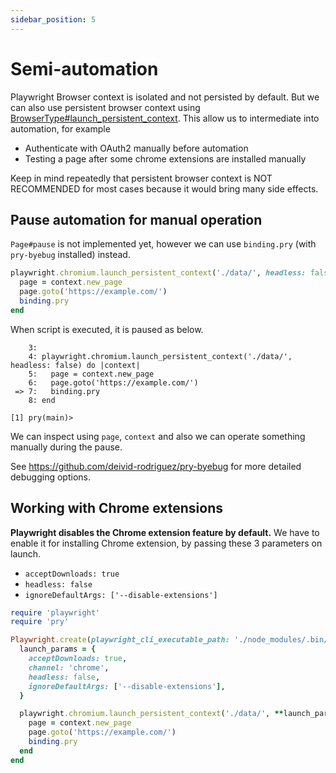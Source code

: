 ```yaml
---
sidebar_position: 5
---
```


# Semi-automation

Playwright Browser context is isolated and not persisted by default. But we can also use persistent browser context using [BrowserType#launch_persistent_context](/docs/api/browser_type#launch_persistent_context).
This allow us to intermediate into automation, for example

* Authenticate with OAuth2 manually before automation
* Testing a page after some chrome extensions are installed manually

Keep in mind repeatedly that persistent browser context is NOT RECOMMENDED for most cases because it would bring many side effects.

## Pause automation for manual operation

`Page#pause` is not implemented yet, however we can use `binding.pry`  (with `pry-byebug` installed) instead.

```ruby {4}
playwright.chromium.launch_persistent_context('./data/', headless: false) do |context|
  page = context.new_page
  page.goto('https://example.com/')
  binding.pry
end
```

When script is executed, it is paused as below.

```
    3:
    4: playwright.chromium.launch_persistent_context('./data/', headless: false) do |context|
    5:   page = context.new_page
    6:   page.goto('https://example.com/')
 => 7:   binding.pry
    8: end

[1] pry(main)>
```

We can inspect using `page`, `context` and also we can operate something manually during the pause.

See https://github.com/deivid-rodriguez/pry-byebug for more detailed debugging options.

## Working with Chrome extensions

**Playwright disables the Chrome extension feature by default.**
We have to enable it for installing Chrome extension, by passing these 3 parameters on launch.

* `acceptDownloads: true`
* `headless: false`
* `ignoreDefaultArgs: ['--disable-extensions']`

```ruby
require 'playwright'
require 'pry'

Playwright.create(playwright_cli_executable_path: './node_modules/.bin/playwright') do |playwright|
  launch_params = {
    acceptDownloads: true,
    channel: 'chrome',
    headless: false,
    ignoreDefaultArgs: ['--disable-extensions'],
  }

  playwright.chromium.launch_persistent_context('./data/', **launch_params) do |context|
    page = context.new_page
    page.goto('https://example.com/')
    binding.pry
  end
end
```
